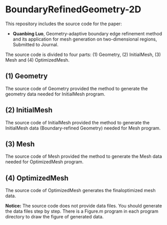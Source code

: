 # BoundaryRefinedGeometry-2D
 
This repository includes the source code for the paper: 
-  **Quanbing Luo**, Geometry-adaptive boundary edge refinement method and its application for mesh generation on  two-dimensional regions, Submitted to Journal. 

<!-- [Engineering with Computers](https://doi.org/10.1007/s00366-020-01262-x), 2021 (Published Online) -->

The source code is divided to four parts: (1) Geometry, (2) InitialMesh, (3) Mesh and (4) OptimizedMesh. 

## (1) Geometry

The source code of Geometry provided the method to generate the geometry data needed for InitialMesh program. 

 
## (2) InitialMesh

The source code of InitialMesh provided the method to generate the InitialMesh data (Boundary-refined Geometry) needed for Mesh program. 

## (3) Mesh

The source code of Mesh provided the method to generate the Mesh data  needed for OptimizedMesh program. 

## (4) OptimizedMesh

The source code of OptimizedMesh generates the finaloptimized mesh data. 


**Notice:** The source code does not provide data files. You should generate the data files step by step. There is a Figure.m program in each program directory to draw the figure of generated data.   